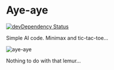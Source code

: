 # Aye-aye

[![devDependency Status](https://david-dm.org/jordao76/aye-aye/dev-status.svg)](https://david-dm.org/jordao76/aye-aye#info=devDependencies)

Simple AI code. Minimax and tic-tac-toe...

![aye-aye](http://upload.wikimedia.org/wikipedia/commons/6/6e/Aye-aye.png)

Nothing to do with that lemur...
